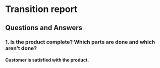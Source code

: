 # Transition report
## Questions and Answers
### 1. Is the product complete? Which parts are done and which aren’t done?
#### Customer is satisfied with the product. 